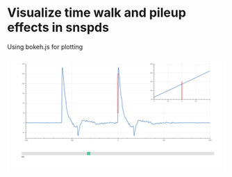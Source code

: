 # Visualize time walk and pileup effects in snspds

Using bokeh.js for plotting

<!-- image -->
![time walk](https://github.com/sansseriff/snspd_timewalk/blob/master/visual.PNG)